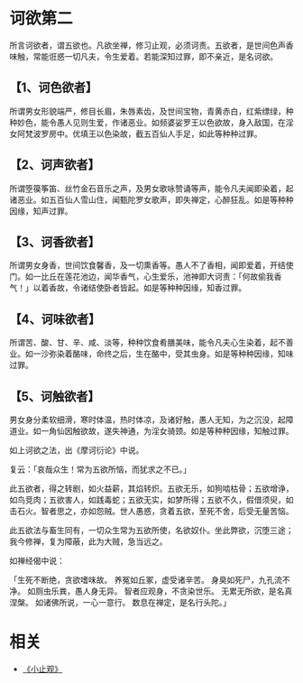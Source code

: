 
# 诃欲第二

所言诃欲者，谓五欲也。凡欲坐禅，修习止观，必须诃责。五欲者，是世间色声香味触，常能诳惑一切凡夫，令生爱着。若能深知过罪，即不亲近，是名诃欲。

## 【1、诃色欲者】

所谓男女形貌端严，修目长眉，朱唇素齿，及世间宝物，青黄赤白，红紫缥绿，种种妙色，能令愚人见则生爱，作诸恶业。如频婆娑罗王以色欲故，身入敌国，在淫女阿梵波罗房中。优填王以色染故，截五百仙人手足，如此等种种过罪。

## 【2、诃声欲者】

所谓箜篌筝笛、丝竹金石音乐之声，及男女歌咏赞诵等声，能令凡夫闻即染着，起诸恶业。如五百仙人雪山住，闻甄陀罗女歌声，即失禅定，心醉狂乱。如是等种种因缘，知声过罪。

## 【3、诃香欲者】

所谓男女身香，世间饮食馨香，及一切熏香等。愚人不了香相，闻即爱着，开结使门。如一比丘在莲花池边，闻华香气，心生爱乐，池神即大诃责：「何故偷我香气！」以着香故，令诸结使卧者皆起。如是等种种因缘，知香过罪。

## 【4、诃味欲者】

所谓苦、酸、甘、辛、咸、淡等，种种饮食肴膳美味，能令凡夫心生染着，起不善业。如一沙弥染着酪味，命终之后，生在酪中，受其虫身。如是等种种因缘，知味过罪。

## 【5、诃触欲者】

男女身分柔软细滑，寒时体温，热时体凉，及诸好触，愚人无知，为之沉没，起障道业。如一角仙因触欲故，遂失神通，为淫女骑颈。如是等种种因缘，知触过罪。

如上诃欲之法，出《摩诃衍论》中说。

复云：「哀哉众生！常为五欲所恼，而犹求之不已。」

此五欲者，得之转剧，如火益薪，其焰转炽。五欲无乐，如狗啮枯骨；五欲增诤，如鸟竞肉；五欲害人，如践毒蛇；五欲无实，如梦所得；五欲不久，假借须臾，如击石火。智者思之，亦如怨贼。世人愚惑，贪着五欲，至死不舍，后受无量苦恼。

此五欲法与畜生同有，一切众生常为五欲所使，名欲奴仆。坐此弊欲，沉堕三途；我今修禅，复为障蔽，此为大贼，急当远之。

如禅经偈中说：

「生死不断绝，贪欲嗜味故。
养冤如丘冢，虚受诸辛苦。
身臭如死尸，九孔流不净。
如厕虫乐粪，愚人身无异。
智者应观身，不贪染世乐。
无累无所欲，是名真涅槃。
如诸佛所说，一心一意行。
数息在禅定，是名行头陀。」　

# 相关

- [《小止观》](http://www.quanxue.cn/CT_FoJia/XiaoZhiGIndex.html)
